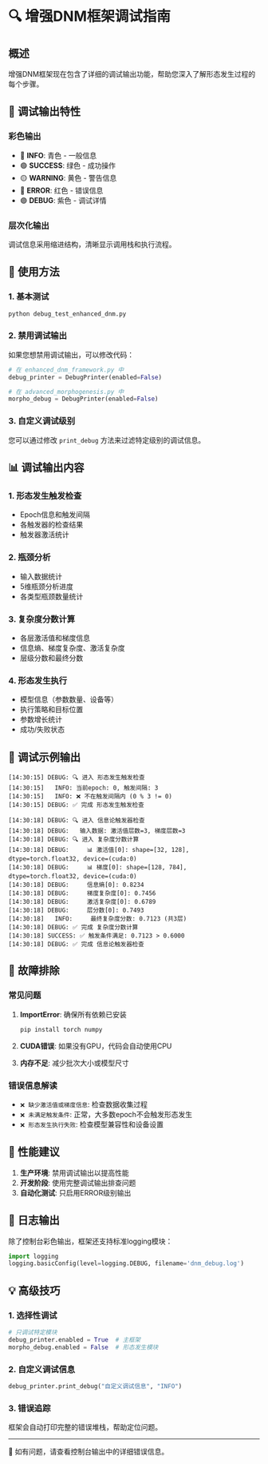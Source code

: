 # 🔍 增强DNM框架调试指南

## 概述

增强DNM框架现在包含了详细的调试输出功能，帮助您深入了解形态发生过程的每个步骤。

## 🎨 调试输出特性

### 彩色输出
- 🔵 **INFO**: 青色 - 一般信息
- 🟢 **SUCCESS**: 绿色 - 成功操作  
- 🟡 **WARNING**: 黄色 - 警告信息
- 🔴 **ERROR**: 红色 - 错误信息
- 🟣 **DEBUG**: 紫色 - 调试详情

### 层次化输出
调试信息采用缩进结构，清晰显示调用栈和执行流程。

## 🚀 使用方法

### 1. 基本测试
```bash
python debug_test_enhanced_dnm.py
```

### 2. 禁用调试输出
如果您想禁用调试输出，可以修改代码：

```python
# 在 enhanced_dnm_framework.py 中
debug_printer = DebugPrinter(enabled=False)

# 在 advanced_morphogenesis.py 中  
morpho_debug = DebugPrinter(enabled=False)
```

### 3. 自定义调试级别
您可以通过修改 `print_debug` 方法来过滤特定级别的调试信息。

## 📊 调试输出内容

### 1. 形态发生触发检查
- Epoch信息和触发间隔
- 各触发器的检查结果
- 触发器激活统计

### 2. 瓶颈分析
- 输入数据统计
- 5维瓶颈分析进度
- 各类型瓶颈数量统计

### 3. 复杂度分数计算
- 各层激活值和梯度信息
- 信息熵、梯度复杂度、激活复杂度
- 层级分数和最终分数

### 4. 形态发生执行
- 模型信息（参数数量、设备等）
- 执行策略和目标位置
- 参数增长统计
- 成功/失败状态

## 🧬 调试示例输出

```
[14:30:15] DEBUG: 🔍 进入 形态发生触发检查
[14:30:15]   INFO: 当前epoch: 0, 触发间隔: 3
[14:30:15]   INFO: ❌ 不在触发间隔内 (0 % 3 != 0)
[14:30:15] DEBUG: ✅ 完成 形态发生触发检查

[14:30:18] DEBUG: 🔍 进入 信息论触发器检查
[14:30:18] DEBUG:   输入数据: 激活值层数=3, 梯度层数=3
[14:30:18] DEBUG: 🔍 进入 复杂度分数计算
[14:30:18] DEBUG:     📊 激活值[0]: shape=[32, 128], dtype=torch.float32, device=(cuda:0)
[14:30:18] DEBUG:     📊 梯度[0]: shape=[128, 784], dtype=torch.float32, device=(cuda:0)
[14:30:18] DEBUG:     信息熵[0]: 0.8234
[14:30:18] DEBUG:     梯度复杂度[0]: 0.7456
[14:30:18] DEBUG:     激活复杂度[0]: 0.6789
[14:30:18] DEBUG:     层分数[0]: 0.7493
[14:30:18]   INFO:     最终复杂度分数: 0.7123 (共3层)
[14:30:18] DEBUG: ✅ 完成 复杂度分数计算
[14:30:18] SUCCESS: ✅ 触发条件满足: 0.7123 > 0.6000
[14:30:18] DEBUG: ✅ 完成 信息论触发器检查
```

## 🔧 故障排除

### 常见问题

1. **ImportError**: 确保所有依赖已安装
   ```bash
   pip install torch numpy
   ```

2. **CUDA错误**: 如果没有GPU，代码会自动使用CPU
   
3. **内存不足**: 减少批次大小或模型尺寸

### 错误信息解读

- `❌ 缺少激活值或梯度信息`: 检查数据收集过程
- `❌ 未满足触发条件`: 正常，大多数epoch不会触发形态发生
- `❌ 形态发生执行失败`: 检查模型兼容性和设备设置

## 🎯 性能建议

1. **生产环境**: 禁用调试输出以提高性能
2. **开发阶段**: 使用完整调试输出排查问题
3. **自动化测试**: 只启用ERROR级别输出

## 📝 日志输出

除了控制台彩色输出，框架还支持标准logging模块：

```python
import logging
logging.basicConfig(level=logging.DEBUG, filename='dnm_debug.log')
```

## 💡 高级技巧

### 1. 选择性调试
```python
# 只调试特定模块
debug_printer.enabled = True  # 主框架
morpho_debug.enabled = False  # 形态发生模块
```

### 2. 自定义调试信息
```python
debug_printer.print_debug("自定义调试信息", "INFO")
```

### 3. 错误追踪
框架会自动打印完整的错误堆栈，帮助定位问题。

---

📧 如有问题，请查看控制台输出中的详细错误信息。